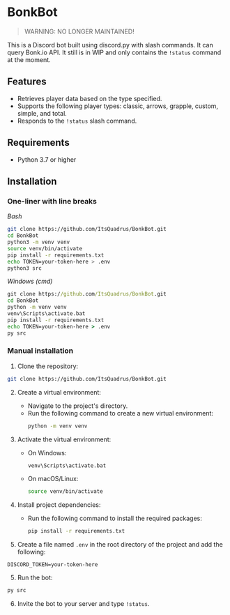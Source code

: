 # BonkBot
> WARNING: NO LONGER MAINTAINED!

This is a Discord bot built using discord.py with slash commands. It can query Bonk.io API. It still is in WIP and only contains the `!status` command at the moment.

## Features

- Retrieves player data based on the type specified.
- Supports the following player types: classic, arrows, grapple, custom, simple, and total.
- Responds to the `!status` slash command.

## Requirements

- Python 3.7 or higher

## Installation
### One-liner with line breaks
*Bash*
```bash
git clone https://github.com/ItsQuadrus/BonkBot.git
cd BonkBot
python3 -m venv venv
source venv/bin/activate
pip install -r requirements.txt
echo TOKEN=your-token-here > .env
python3 src
```
*Windows (cmd)*
```bat
git clone https://github.com/ItsQuadrus/BonkBot.git
cd BonkBot
python -m venv venv
venv\Scripts\activate.bat
pip install -r requirements.txt
echo TOKEN=your-token-here > .env
py src
```

### Manual installation

1. Clone the repository:

```bash
git clone https://github.com/ItsQuadrus/BonkBot.git
```

2. Create a virtual environment:
   - Navigate to the project's directory.
   - Run the following command to create a new virtual environment:
     ```bash
     python -m venv venv
     ```

2. Activate the virtual environment:
   - On Windows:
     ```bash
     venv\Scripts\activate.bat
     ```
   - On macOS/Linux:
     ```bash
     source venv/bin/activate
     ```

3. Install project dependencies:
   - Run the following command to install the required packages:
     ```bash
     pip install -r requirements.txt
     ```

4. Create a file named `.env` in the root directory of the project and add the following:

```env
DISCORD_TOKEN=your-token-here
```

5. Run the bot:

```bash
py src
```

6. Invite the bot to your server and type `!status`.
